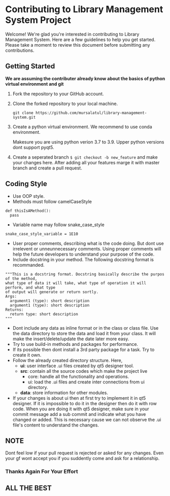 # Contributing to Library Management System Project

Welcome! We're glad you're interested in contributing to Library Management System. Here are a few guidelines to help you get started. Please take a moment to review this document before submitting any contributions.

## Getting Started
<b>We are assuming the contributer already know about the basics of python virtual environment and git</b>
1. Fork the repository to your GitHub account.
2. Clone the forked repository to your local machine.
   
   `git clone https://github.com/mursalatul/library-management-system.git`
4. Create a python virtual environment. We recommend to use conda environment.

   Makesure you are using python verion 3.7 to 3.9. Upper python versions dont support
   pyqt5.
5. Create a seperated branch `$ git checkout -b new_feature` and make your changes here.
   After adding all your features marge it with master branch and create a pull request.

## Coding Style
* Use OOP style.
* Methods must follow camelCaseStyle
```
def thisIsAMethod():
  pass
```
* Variable name may follow snake_case_style
```
snake_case_style_variable = 1E10
```
* User proper comments, describing what is the code doing. But dont use
  irrelevent or unneunnecessary comments. Using proper comments will help the
  future developers to understand your purpose of the code.
* Include docstring in your method. The following docstring format is recommanded.
```
"""This is a docstring format. Docstring basically describe the purpos of the method,
what type of data it will take, what type of operation it will perform, and what type
of output will generate or return sortly.
Args:
  argument1 (type): short description
  argument1 (type): short description
Returns:
  return type: short description
"""
```
* Dont include any data as inline format or in the class or class file. 
  Use the data directory to store the data and load it from your class.
  It will make the insert/delete/update the date later more easy.
* Try to use build-in methods and packages for performance.
* If its possible then dont install a 3rd party package for a task. Try to create it own.
* Follow the already created directory structure. Here,
  - <b>ui</b>: user interface .ui files created by qt5 designer tool.
  - <b>src</b>: contain all the source codes which make the project live
      - core: handle all the functionality and operations.
      - ui: load the .ui files and create inter connections from ui directory.
  - <b>data</b>: store information for other modules.
* If your changes is about ui then at first try to implement it in qt5 designer.
  If it is impossible to do it in the designer then do it with row code. When you 
  are doing it with qt5 designer, make sure in your commit message add a sub  commit
  and indicate what you have changed or added. This is necessary cause we can not observe
  the .ui file's content to understand the changes.
## NOTE
Dont feel low if your pull request is rejected or asked for any changes. Even your gf
wont accept you if you suddently come and ask for a relationship.

<h3>Thanks Again For Your Effort</h3>
<H2>ALL THE BEST</H2>